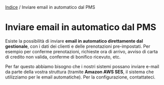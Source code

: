 [Indice](index.html) / Inviare email in automatico dal PMS

# Inviare email in automatico dal PMS
 
Esiste la possibilità di inviare **email in automatico direttamente dal gestionale**, con i dati dei clienti e delle prenotazioni pre-impostati. Per esempio per conferme prenotazioni, richieste ora di arrivo, avviso di carta di credito non valida, conferme di bonifico ricevuto, etc.

Per far questo abbiamo bisogno che i nostri sistemi possano inviare e-mail da parte della vostra struttura (tramite **Amazon AWS SES**, il sistema che utilizziamo per le email automatiche). Per la configurazione, contattateci. 